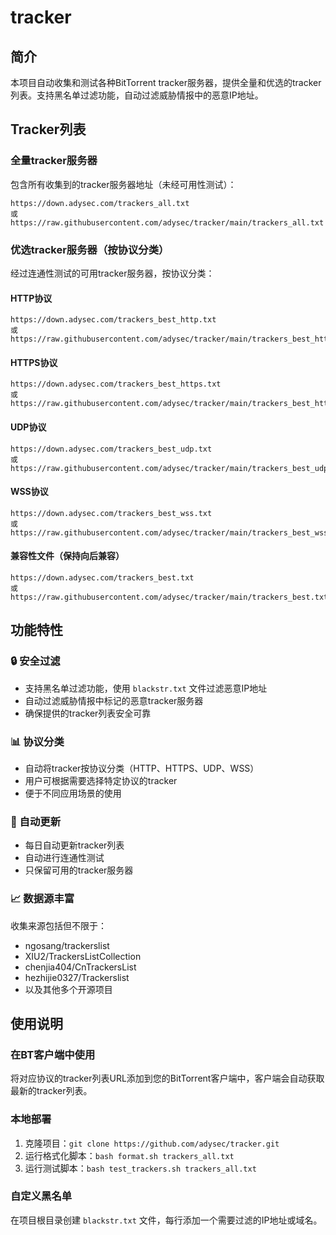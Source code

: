 # tracker

## 简介

本项目自动收集和测试各种BitTorrent tracker服务器，提供全量和优选的tracker列表。支持黑名单过滤功能，自动过滤威胁情报中的恶意IP地址。

## Tracker列表

### 全量tracker服务器

包含所有收集到的tracker服务器地址（未经可用性测试）：

```
https://down.adysec.com/trackers_all.txt
或
https://raw.githubusercontent.com/adysec/tracker/main/trackers_all.txt
```

### 优选tracker服务器（按协议分类）

经过连通性测试的可用tracker服务器，按协议分类：

#### HTTP协议
```
https://down.adysec.com/trackers_best_http.txt
或
https://raw.githubusercontent.com/adysec/tracker/main/trackers_best_http.txt
```

#### HTTPS协议
```
https://down.adysec.com/trackers_best_https.txt
或
https://raw.githubusercontent.com/adysec/tracker/main/trackers_best_https.txt
```

#### UDP协议
```
https://down.adysec.com/trackers_best_udp.txt
或
https://raw.githubusercontent.com/adysec/tracker/main/trackers_best_udp.txt
```

#### WSS协议
```
https://down.adysec.com/trackers_best_wss.txt
或
https://raw.githubusercontent.com/adysec/tracker/main/trackers_best_wss.txt
```

#### 兼容性文件（保持向后兼容）
```
https://down.adysec.com/trackers_best.txt
或
https://raw.githubusercontent.com/adysec/tracker/main/trackers_best.txt
```

## 功能特性

### 🔒 安全过滤
- 支持黑名单过滤功能，使用 `blackstr.txt` 文件过滤恶意IP地址
- 自动过滤威胁情报中标记的恶意tracker服务器
- 确保提供的tracker列表安全可靠

### 📊 协议分类
- 自动将tracker按协议分类（HTTP、HTTPS、UDP、WSS）
- 用户可根据需要选择特定协议的tracker
- 便于不同应用场景的使用

### 🔄 自动更新
- 每日自动更新tracker列表
- 自动进行连通性测试
- 只保留可用的tracker服务器

### 📈 数据源丰富
收集来源包括但不限于：
- ngosang/trackerslist
- XIU2/TrackersListCollection
- chenjia404/CnTrackersList
- hezhijie0327/Trackerslist
- 以及其他多个开源项目

## 使用说明

### 在BT客户端中使用
将对应协议的tracker列表URL添加到您的BitTorrent客户端中，客户端会自动获取最新的tracker列表。

### 本地部署
1. 克隆项目：`git clone https://github.com/adysec/tracker.git`
2. 运行格式化脚本：`bash format.sh trackers_all.txt`
3. 运行测试脚本：`bash test_trackers.sh trackers_all.txt`

### 自定义黑名单
在项目根目录创建 `blackstr.txt` 文件，每行添加一个需要过滤的IP地址或域名。
